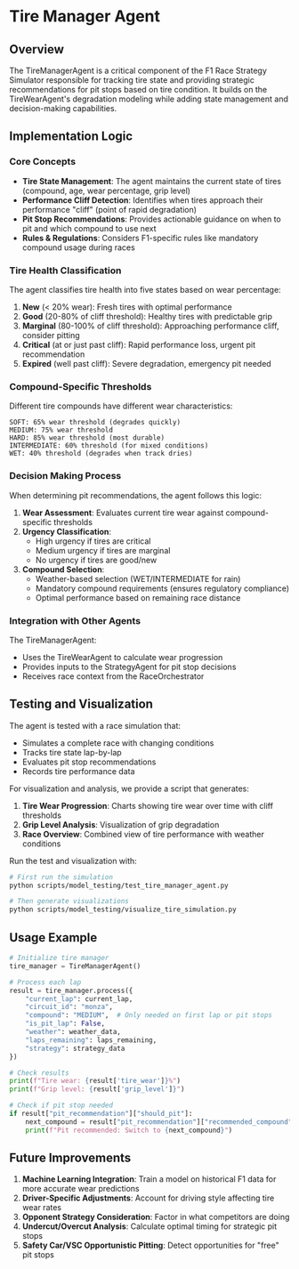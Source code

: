 # Tire Manager Agent

## Overview

The TireManagerAgent is a critical component of the F1 Race Strategy Simulator responsible for tracking tire state and providing strategic recommendations for pit stops based on tire condition. It builds on the TireWearAgent's degradation modeling while adding state management and decision-making capabilities.

## Implementation Logic

### Core Concepts

- **Tire State Management**: The agent maintains the current state of tires (compound, age, wear percentage, grip level)
- **Performance Cliff Detection**: Identifies when tires approach their performance "cliff" (point of rapid degradation)
- **Pit Stop Recommendations**: Provides actionable guidance on when to pit and which compound to use next
- **Rules & Regulations**: Considers F1-specific rules like mandatory compound usage during races

### Tire Health Classification

The agent classifies tire health into five states based on wear percentage:

1. **New** (< 20% wear): Fresh tires with optimal performance
2. **Good** (20-80% of cliff threshold): Healthy tires with predictable grip
3. **Marginal** (80-100% of cliff threshold): Approaching performance cliff, consider pitting
4. **Critical** (at or just past cliff): Rapid performance loss, urgent pit recommendation
5. **Expired** (well past cliff): Severe degradation, emergency pit needed

### Compound-Specific Thresholds

Different tire compounds have different wear characteristics:

```
SOFT: 65% wear threshold (degrades quickly)
MEDIUM: 75% wear threshold 
HARD: 85% wear threshold (most durable)
INTERMEDIATE: 60% threshold (for mixed conditions)
WET: 40% threshold (degrades when track dries)
```

### Decision Making Process

When determining pit recommendations, the agent follows this logic:

1. **Wear Assessment**: Evaluates current tire wear against compound-specific thresholds
2. **Urgency Classification**: 
   - High urgency if tires are critical 
   - Medium urgency if tires are marginal
   - No urgency if tires are good/new
3. **Compound Selection**:
   - Weather-based selection (WET/INTERMEDIATE for rain)
   - Mandatory compound requirements (ensures regulatory compliance)
   - Optimal performance based on remaining race distance

### Integration with Other Agents

The TireManagerAgent:
- Uses the TireWearAgent to calculate wear progression
- Provides inputs to the StrategyAgent for pit stop decisions
- Receives race context from the RaceOrchestrator

## Testing and Visualization

The agent is tested with a race simulation that:
- Simulates a complete race with changing conditions
- Tracks tire state lap-by-lap
- Evaluates pit stop recommendations
- Records tire performance data

For visualization and analysis, we provide a script that generates:
1. **Tire Wear Progression**: Charts showing tire wear over time with cliff thresholds
2. **Grip Level Analysis**: Visualization of grip degradation 
3. **Race Overview**: Combined view of tire performance with weather conditions

Run the test and visualization with:
```bash
# First run the simulation
python scripts/model_testing/test_tire_manager_agent.py

# Then generate visualizations
python scripts/model_testing/visualize_tire_simulation.py
```

## Usage Example

```python
# Initialize tire manager
tire_manager = TireManagerAgent()

# Process each lap
result = tire_manager.process({
    "current_lap": current_lap,
    "circuit_id": "monza",
    "compound": "MEDIUM",  # Only needed on first lap or pit stops
    "is_pit_lap": False,
    "weather": weather_data,
    "laps_remaining": laps_remaining,
    "strategy": strategy_data
})

# Check results
print(f"Tire wear: {result['tire_wear']}%")
print(f"Grip level: {result['grip_level']}")

# Check if pit stop needed
if result["pit_recommendation"]["should_pit"]:
    next_compound = result["pit_recommendation"]["recommended_compound"]
    print(f"Pit recommended: Switch to {next_compound}")
```

## Future Improvements

1. **Machine Learning Integration**: Train a model on historical F1 data for more accurate wear predictions
2. **Driver-Specific Adjustments**: Account for driving style affecting tire wear rates
3. **Opponent Strategy Consideration**: Factor in what competitors are doing
4. **Undercut/Overcut Analysis**: Calculate optimal timing for strategic pit stops
5. **Safety Car/VSC Opportunistic Pitting**: Detect opportunities for "free" pit stops 